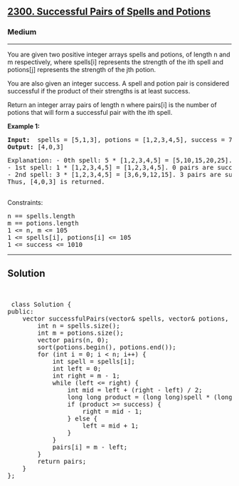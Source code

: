 
<h2><a href="https://leetcode.com/problems/successful-pairs-of-spells-and-potions/description/">2300. Successful Pairs of Spells and Potions</a></h2>
<h3>Medium</h3>
<hr>
<div><p>
 You are given two positive integer arrays spells and potions, of length n and m respectively, where spells[i] represents the strength of the ith spell and potions[j] represents the strength of the jth potion.

You are also given an integer success. A spell and potion pair is considered successful if the product of their strengths is at least success.

Return an integer array pairs of length n where pairs[i] is the number of potions that will form a successful pair with the ith spell.

 
</p>


<p><strong>Example 1:</strong></p>
<pre><strong>Input:</strong>  spells = [5,1,3], potions = [1,2,3,4,5], success = 7
<strong>Output:</strong> [4,0,3]
</pre>
<pre>
Explanation: - 0th spell: 5 * [1,2,3,4,5] = [5,10,15,20,25]. 4 pairs are successful.
- 1st spell: 1 * [1,2,3,4,5] = [1,2,3,4,5]. 0 pairs are successful.
- 2nd spell: 3 * [1,2,3,4,5] = [3,6,9,12,15]. 3 pairs are successful.
Thus, [4,0,3] is returned.
  </pre>
 

Constraints:
<pre>
n == spells.length
m == potions.length
1 <= n, m <= 105
1 <= spells[i], potions[i] <= 105
1 <= success <= 1010
</pre>
<hr>
 <h2><strong><b>Solution</b></strong></h2>
 <br>
 <pre>
 class Solution {
public:
    vector<int> successfulPairs(vector<int>& spells, vector<int>& potions, long long success) {
        int n = spells.size();
        int m = potions.size();
        vector<int> pairs(n, 0);
        sort(potions.begin(), potions.end());
        for (int i = 0; i < n; i++) {
            int spell = spells[i];
            int left = 0;
            int right = m - 1;
            while (left <= right) {
                int mid = left + (right - left) / 2;
                long long product = (long long)spell * (long long)potions[mid];
                if (product >= success) {
                    right = mid - 1;
                } else {
                    left = mid + 1;
                }
            }
            pairs[i] = m - left;
        }
        return pairs;
    }
}; 
 </pre>

